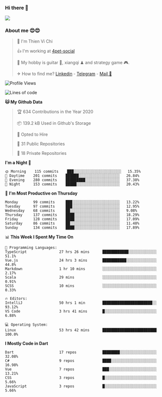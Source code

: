### Hi there 👋
![](https://media1.tenor.com/images/9aa4aee77151757a310fcdb4b8fd2a0a/tenor.gif?itemid=12671405)

### About me 😍😍

> 🙎 I'm Thien Vi Chi
> 
> 👍 I'm working at [4pet-social](https://github.com/4pet-social)
>
> 🥞 My hobby is guitar 🎸, xiangqi ♟ and strategy game 🎮.
> 
> ✈ How to find me? [Linkedin](https://www.linkedin.com/in/tvc12/) - [Telegram](https://t.me/yeutham212) - [Mail 📧](mailto:meomeocf98@gmail.com)
> 

<!--START_SECTION:waka-->
![Profile Views](http://img.shields.io/badge/Profile%20Views-34-blue)

![Lines of code](https://img.shields.io/badge/From%20Hello%20World%20I%27ve%20Written-4.0%20million%20lines%20of%20code-blue)

**🐱 My Github Data** 

> 🏆 634 Contributions in the Year 2020
 > 
> 📦 139.2 kB Used in Github's Storage 
 > 
> 💼 Opted to Hire
 > 
> 📜 31 Public Repositories
 > 
> 🔑 18 Private Repositories 

**I'm a Night 🦉** 

```text
🌞 Morning    115 commits    ███░░░░░░░░░░░░░░░░░░░░░░   15.35% 
🌆 Daytime    201 commits    ██████░░░░░░░░░░░░░░░░░░░   26.84% 
🌃 Evening    280 commits    █████████░░░░░░░░░░░░░░░░   37.38% 
🌙 Night      153 commits    █████░░░░░░░░░░░░░░░░░░░░   20.43%

```
📅 **I'm Most Productive on Thursday** 

```text
Monday       99 commits     ███░░░░░░░░░░░░░░░░░░░░░░   13.22% 
Tuesday      97 commits     ███░░░░░░░░░░░░░░░░░░░░░░   12.95% 
Wednesday    68 commits     ██░░░░░░░░░░░░░░░░░░░░░░░   9.08% 
Thursday     137 commits    ████░░░░░░░░░░░░░░░░░░░░░   18.29% 
Friday       128 commits    ████░░░░░░░░░░░░░░░░░░░░░   17.09% 
Saturday     86 commits     ██░░░░░░░░░░░░░░░░░░░░░░░   11.48% 
Sunday       134 commits    ████░░░░░░░░░░░░░░░░░░░░░   17.89%

```


📊 **This Week I Spent My Time On** 

```text
💬 Programming Languages: 
TypeScript               27 hrs 26 mins      ████████████░░░░░░░░░░░░░   51.1% 
Vue.js                   24 hrs 3 mins       ███████████░░░░░░░░░░░░░░   44.8% 
Markdown                 1 hr 10 mins        ░░░░░░░░░░░░░░░░░░░░░░░░░   2.17% 
Scala                    29 mins             ░░░░░░░░░░░░░░░░░░░░░░░░░   0.91% 
SCSS                     10 mins             ░░░░░░░░░░░░░░░░░░░░░░░░░   0.33%

🔥 Editors: 
IntelliJ                 50 hrs 1 min        ███████████████████████░░   93.12% 
VS Code                  3 hrs 41 mins       █░░░░░░░░░░░░░░░░░░░░░░░░   6.88%

💻 Operating System: 
Linux                    53 hrs 42 mins      █████████████████████████   100.0%

```

**I Mostly Code in Dart** 

```text
Dart                     17 repos            ████████░░░░░░░░░░░░░░░░░   32.08% 
C#                       9 repos             ████░░░░░░░░░░░░░░░░░░░░░   16.98% 
Vue                      7 repos             ███░░░░░░░░░░░░░░░░░░░░░░   13.21% 
CSS                      3 repos             █░░░░░░░░░░░░░░░░░░░░░░░░   5.66% 
JavaScript               3 repos             █░░░░░░░░░░░░░░░░░░░░░░░░   5.66%

```



<!--END_SECTION:waka-->
